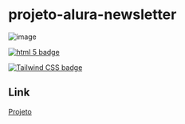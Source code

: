 # projeto-alura-newsletter

![image](https://user-images.githubusercontent.com/98921788/206037233-ab684cc5-b65b-4de8-b9a8-7255ac5997ad.png)


 <a href= "https://html5.org/"><img alt="html 5 badge" src="https://img.shields.io/static/v1?logoWidth=15&logoColor=E34F26&logo=HTML5&label=Markup Language&message=HTML5&color=E34F26"></a>
 
 <a href= "https://tailwindcss.com/"><img alt="Tailwind CSS badge" src="https://img.shields.io/static/v1?logoWidth=15&logoColor=06b6d4&logo=Tailwind CSS&label=Style&message=Tailwind CSS&color=06b6d4"></a>
 
 ## Link
 
 [Projeto](https://projeto-alura-newsletter-kappa.vercel.app)
